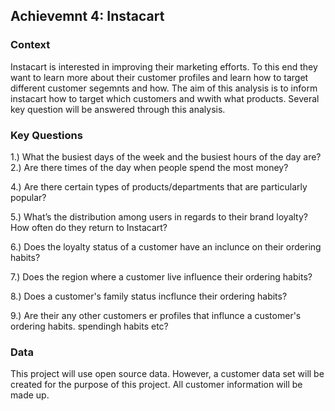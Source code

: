 ## Achievemnt 4: Instacart

### Context
Instacart is interested in improving their marketing efforts. To this end they want to learn more about their customer profiles and learn how to target different customer segemnts and how. The aim of this analysis is to inform instacart how to target which customers and wwith what products.
Several key question will be answered through this analysis.

### Key Questions

1.) What the busiest days of the week and the busiest hours of the
     day are?
2.) Are there times of the day when people spend the most money? 

4.) Are there certain types of products/departments that are particularly popular? 
 
5.) What’s the distribution among users in regards to their brand loyalty? How often do they return to Instacart? 

6.) Does the loyalty status of a customer have an inclunce on their ordering habits?

7.) Does the region where a customer live influence their ordering habits?
	
8.) Does a customer's family status incflunce their ordering habits? 

9.) Are their any other customers er profiles that influnce a customer's ordering habits. spendingh habits etc?

### Data

This project will use open source data. However, a customer data set will be created for the purpose of this project. All customer information will be made up.





